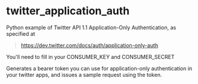 twitter_application_auth
========================

Python example of Twitter API 1.1 Application-Only Authentication,
as specified at

> <https://dev.twitter.com/docs/auth/application-only-auth>

You'll need to fill in your CONSUMER_KEY and CONSUMER_SECRET

Generates a bearer token you can use for application-only authentication
in your twitter apps, and issues a sample request using the token.
